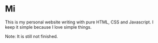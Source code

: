 # Mi
This is my personal website writing with pure HTML, CSS and Javascript.
I keep it simple because I love simple things.

Note: It is still not finished.
